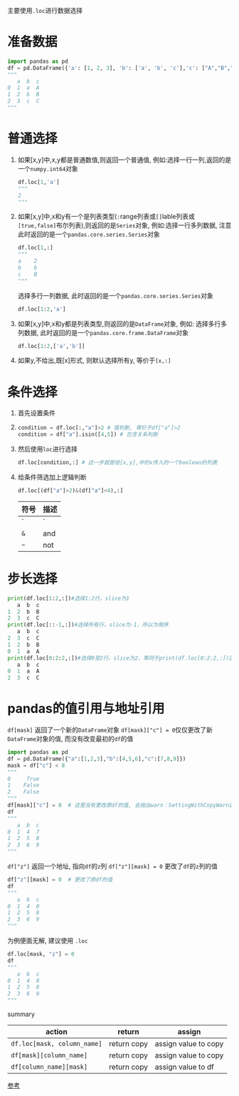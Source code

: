 主要使用`.loc`进行数据选择

# 准备数据

```python
import pandas as pd
df = pd.DataFrame({'a': [1, 2, 3], 'b': ['a', 'b', 'c'],'c': ["A","B","C"]})
"""
   a  b  c
0  1  a  A
1  2  b  B
2  3  c  C
"""
```

# 普通选择
1. 如果[x,y]中,x,y都是普通数值,则返回一个普通值, 例如:选择一行一列,返回的是一个`numpy.int64`对象
   ```python
   df.loc[1,'a']
   """
   2
   """
   ```
2. 如果[x,y]中,x和y有一个是列表类型(`:`range列表或`[]`lable列表或`[true,false]`布尔列表),则返回的是`Series`对象, 例如:选择一行多列数据, 注意此时返回的是一个`pandas.core.series.Series`对象
   ```python
   df.loc[1,:]
   """
   a    2
   b    b
   c    B
   """
   ```
   选择多行一列数据, 此时返回的是一个`pandas.core.series.Series`对象
   ```python
   df.loc[1:2,'a']
   ```
3. 如果[x,y]中,x和y都是列表类型,则返回的是`DataFrame`对象, 例如: 选择多行多列数据, 此时返回的是一个`pandas.core.frame.DataFrame`对象
   ```python
   df.loc[1:2,['a','b']]
   ```

4. 如果y,不给出,既[x]形式, 则默认选择所有y, 等价于`[x,:]`


# 条件选择
1. 首先设置条件
2. 
   ```python
   condition = df.loc[:,"a"]>2 # 值判断, 等价于df["a"]>2
   condition = df["a"].isin([4,5]) # 包含关系判断
   ```

3. 然后使用`loc`进行选择

   ```python
   df.loc[condition,:] # 这一步就是给[x,y],中的x传入的一个boolean的列表
   ```

4. 给条件筛选加上逻辑判断
   ```python
   df.loc[(df["a"]>2)&(df["a"]<4),:]
   ```

   符号|描述
   --|--
   `|` | or
   `&` | and
   `~` | not



# 步长选择

```python
print(df.loc[1:2,:])#选择1:2行，slice为1
   a  b  c
1  2  b  B
2  3  c  C
print(df.loc[::-1,:])#选择所有行，slice为-1，所以为倒序
   a  b  c
2  3  c  C
1  2  b  B
0  1  a  A
print(df.loc[0:2:2,:])#选择0至2行，slice为2，等同于print(df.loc[0:2:2,:])因为只有3行
   a  b  c
0  1  a  A
2  3  c  C
```


# pandas的值引用与地址引用

`df[mask]` 返回了一个新的`DataFrame`对象
`df[mask]["c"] = 0`仅仅更改了新`DataFrame`对象的值, 而没有改变最初的`df`的值
```python
import pandas as pd
df = pd.DataFrame({"a":[1,2,3],"b":[4,5,6],"c":[7,8,9]})
mask = df["c"] < 8
"""
0     True
1    False
2    False
"""
df[mask]["c"] = 0  # 这里没有更改原df的值, 会抛出warn：SettingWithCopyWarning
df
"""
   a  b  c
0  1  4  7
1  2  5  8
2  3  6  9
"""
```

`df["z"]` 返回一个地址, 指向`df`的`z`列
`df["z"][mask] = 0` 更改了`df`的`z`列的值
```python
df["z"][mask] = 0  # 更改了原df的值
df
"""
   a  b  c
0  1  4  0
1  2  5  8
2  3  6  9
"""
```
为例便面无解, 建议使用 `.loc`

```python
df.loc[mask, "z"] = 0
df
"""
   a  b  c
0  1  4  0
1  2  5  8
2  3  6  9
"""
```
summary

action|return|assign
--|--|--
`df.loc[mask, column_name]`| return copy|assign value to copy
`df[mask][column_name]`| return copy|assign value to copy
`df[column_name][mask]`| return copy|assign value to df

[参考](https://realpython.com/pandas-settingwithcopywarning/)